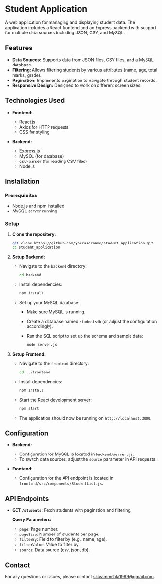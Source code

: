 # Student Application

A web application for managing and displaying student data. The application includes a React frontend and an Express backend with support for multiple data sources including JSON, CSV, and MySQL.

## Features

- **Data Sources:** Supports data from JSON files, CSV files, and a MySQL database.
- **Filtering:** Allows filtering students by various attributes (name, age, total marks, grade).
- **Pagination:** Implements pagination to navigate through student records.
- **Responsive Design:** Designed to work on different screen sizes.

## Technologies Used

- **Frontend:**
  - React.js
  - Axios for HTTP requests
  - CSS for styling

- **Backend:**
  - Express.js
  - MySQL (for database)
  - csv-parser (for reading CSV files)
  - Node.js

## Installation

### Prerequisites

- Node.js and npm installed.
- MySQL server running.

### Setup

1. **Clone the repository:**

   ```bash
   git clone https://github.com/yourusername/student_application.git
   cd student_application
   ```

2. **Setup Backend:**

   - Navigate to the `backend` directory:

     ```bash
     cd backend
     ```

   - Install dependencies:

     ```bash
     npm install
     ```

   - Set up your MySQL database:

     - Make sure MySQL is running.
     - Create a database named `studentsdb` (or adjust the configuration accordingly).
     - Run the SQL script to set up the schema and sample data:

       ```bash
       node server.js
       ```

3. **Setup Frontend:**

   - Navigate to the `frontend` directory:

     ```bash
     cd ../frontend
     ```

   - Install dependencies:

     ```bash
     npm install
     ```

   - Start the React development server:

     ```bash
     npm start
     ```

   - The application should now be running on `http://localhost:3000`.

## Configuration

- **Backend:**
  - Configuration for MySQL is located in `backend/server.js`.
  - To switch data sources, adjust the `source` parameter in API requests.

- **Frontend:**
  - Configuration for the API endpoint is located in `frontend/src/components/StudentList.js`.

## API Endpoints

- **GET `/students`**: Fetch students with pagination and filtering.

  **Query Parameters:**
  - `page`: Page number.
  - `pageSize`: Number of students per page.
  - `filterBy`: Field to filter by (e.g., name, age).
  - `filterValue`: Value to filter by.
  - `source`: Data source (csv, json, db).


## Contact

For any questions or issues, please contact [shivammehla1999@gmail.com](mailto:shivammehla1999@gmail.com).
